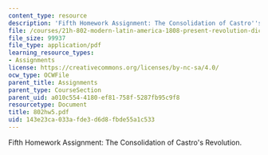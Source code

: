 ```yaml
---
content_type: resource
description: 'Fifth Homework Assignment: The Consolidation of Castro''s Revolution.'
file: /courses/21h-802-modern-latin-america-1808-present-revolution-dictatorship-democracy-spring-2005/143e23ca033afde3d6d8fbde55a1c533_802hw5.pdf
file_size: 99937
file_type: application/pdf
learning_resource_types:
- Assignments
license: https://creativecommons.org/licenses/by-nc-sa/4.0/
ocw_type: OCWFile
parent_title: Assignments
parent_type: CourseSection
parent_uid: a010c554-4180-ef81-758f-5287fb95c9f8
resourcetype: Document
title: 802hw5.pdf
uid: 143e23ca-033a-fde3-d6d8-fbde55a1c533
---
```

Fifth Homework Assignment: The Consolidation of Castro's Revolution.